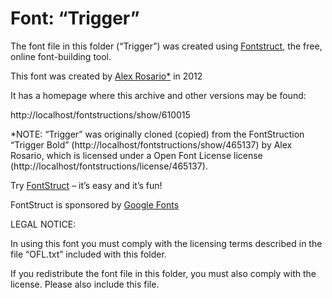 ﻿# Font: “Trigger”

The font file in this folder (“Trigger”) was created using [Fontstruct](https://fontstruct.com), the free, online font-building tool.

This font was created by [Alex Rosario*](http://localhost/fontstructors/60479/neologix) in 2012

It has a homepage where this archive and other versions may be found: 

http://localhost/fontstructions/show/610015

*NOTE: “Trigger” was originally cloned (copied) from the FontStruction “Trigger Bold” (http://localhost/fontstructions/show/465137) by Alex Rosario, which is licensed under a Open Font License license (http://localhost/fontstructions/license/465137).


Try [FontStruct](https://fontstruct.com) – it’s easy and it’s fun!

FontStruct is sponsored by [Google Fonts](https://fonts.google.com)

LEGAL NOTICE:

In using this font you must comply with the licensing terms
described in the file “OFL.txt” included with this folder.

If you redistribute the font file in this folder, you must also
comply with the license.  Please also include this file.
